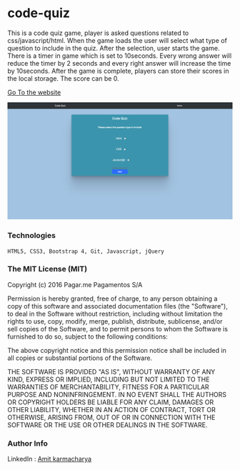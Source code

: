 # code-quiz

This is a code quiz game, player is asked questions related to css/javascript/html. When the game loads the user will select what type of question to include in 
the quiz. After the selection, user starts the game. There is a timer in game which is set to 10seconds. Every wrong answer will reduce the timer by 2 seconds and every right answer will increase the time by 10seconds. After the game is complete, players can store their scores in the local storage. The score can be 0. 

[Go To the website](https://amitkarmacharya-edu.github.io/code-quiz/)

![Screen shot of the game](./Assets/image/snapshot.png)

### Technologies 
    HTML5, CSS3, Bootstrap 4, Git, Javascript, jQuery 
  

### The MIT License (MIT)

  Copyright (c) 2016 Pagar.me Pagamentos S/A

  Permission is hereby granted, free of charge, to any person obtaining a copy
  of this software and associated documentation files (the "Software"), to deal
  in the Software without restriction, including without limitation the rights
  to use, copy, modify, merge, publish, distribute, sublicense, and/or sell
  copies of the Software, and to permit persons to whom the Software is
  furnished to do so, subject to the following conditions:

  The above copyright notice and this permission notice shall be included in all
  copies or substantial portions of the Software.

  THE SOFTWARE IS PROVIDED "AS IS", WITHOUT WARRANTY OF ANY KIND, EXPRESS OR
  IMPLIED, INCLUDING BUT NOT LIMITED TO THE WARRANTIES OF MERCHANTABILITY,
  FITNESS FOR A PARTICULAR PURPOSE AND NONINFRINGEMENT. IN NO EVENT SHALL THE
  AUTHORS OR COPYRIGHT HOLDERS BE LIABLE FOR ANY CLAIM, DAMAGES OR OTHER
  LIABILITY, WHETHER IN AN ACTION OF CONTRACT, TORT OR OTHERWISE, ARISING FROM,
  OUT OF OR IN CONNECTION WITH THE SOFTWARE OR THE USE OR OTHER DEALINGS IN THE
  SOFTWARE.
  
  ### Author Info
  
  LinkedIn :
  [Amit karmacharya](https://www.linkedin.com/in/amit-karmacharya-b344731ab/)

